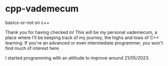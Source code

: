# cpp-vademecum
basics-or-not on c++

Thank you for having checked in! This will be my personal vademecum, a place where I'll be keeping track of my journey, the highs and lows of C++ learning. 
If you're an advanced or even intermediate programmer, you won't find much of interest here. 

I started programming with an attitude to improve around 21/05/2023.
